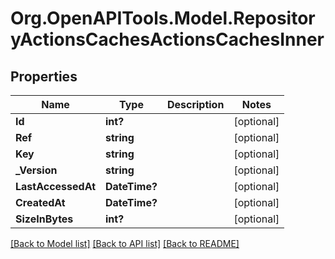 # Org.OpenAPITools.Model.RepositoryActionsCachesActionsCachesInner

## Properties

Name | Type | Description | Notes
------------ | ------------- | ------------- | -------------
**Id** | **int?** |  | [optional] 
**Ref** | **string** |  | [optional] 
**Key** | **string** |  | [optional] 
**_Version** | **string** |  | [optional] 
**LastAccessedAt** | **DateTime?** |  | [optional] 
**CreatedAt** | **DateTime?** |  | [optional] 
**SizeInBytes** | **int?** |  | [optional] 

[[Back to Model list]](../README.md#documentation-for-models) [[Back to API list]](../README.md#documentation-for-api-endpoints) [[Back to README]](../README.md)


